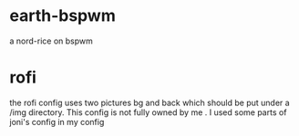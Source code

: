 # earth-bspwm
a nord-rice on bspwm

# rofi
the rofi config uses two pictures bg and back which should be put under a /img directory. This config is not fully owned by me . I used some parts of joni's config in my config
